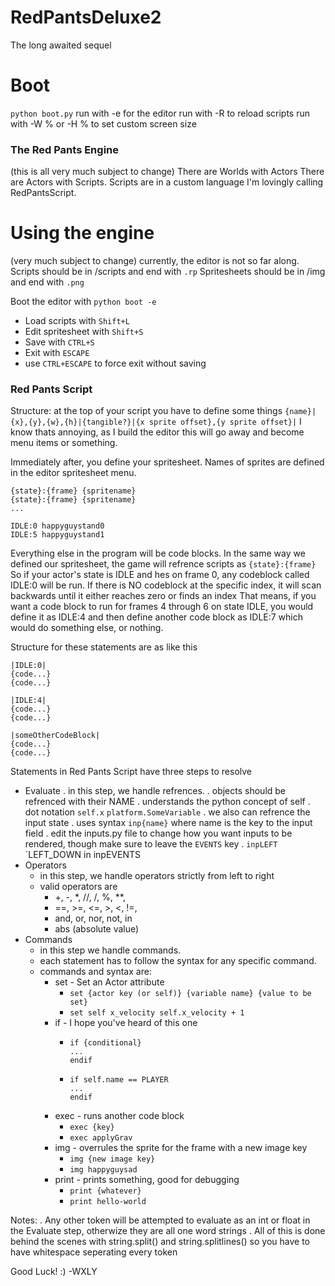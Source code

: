 # RedPantsDeluxe2
The long awaited sequel

# Boot
`python boot.py`
run with -e for the editor
run with -R to reload scripts
run with -W % or -H % to set custom screen size

### The Red Pants Engine
(this is all very much subject to change)
There are Worlds with Actors
There are Actors with Scripts.
Scripts are in a custom language I'm lovingly calling RedPantsScript.

# Using the engine
(very much subject to change)
currently, the editor is not so far along.
Scripts should be in /scripts and end with `.rp`
Spritesheets should be in /img and end with `.png`

Boot the editor with `python boot -e`
 - Load scripts with `Shift+L`
 - Edit spritesheet with `Shift+S`
 - Save with `CTRL+S`
 - Exit with `ESCAPE`
 - use `CTRL+ESCAPE` to force exit without saving

### Red Pants Script
Structure:
at the top of your script you have to define some things
`{name}|{x},{y},{w},{h}|{tangible?}|{x sprite offset},{y sprite offset}|`
I know thats annoying, as I build the editor this will go away and become menu items or something.

Immediately after, you define your spritesheet. Names of sprites are defined in the editor spritesheet menu.
```
{state}:{frame} {spritename}
{state}:{frame} {spritename}
...
```
```
IDLE:0 happyguystand0
IDLE:5 happyguystand1
```
Everything else in the program will be code blocks. 
  In the same way we defined our spritesheet, the game will refrence scripts as `{state}:{frame}`
  So if your actor's state is IDLE and hes on frame 0, any codeblock called IDLE:0 will be run.
  If there is NO codeblock at the specific index, it will scan backwards until it either reaches zero or finds an index
  That means, if you want a code block to run for frames 4 through 6 on state IDLE, you would define it as 
  IDLE:4
  and then define another code block as
  IDLE:7
  which would do something else, or nothing.
  
Structure for these statements are as like this
```
|IDLE:0|
{code...}
{code...}

|IDLE:4|
{code...}
{code...}

|someOtherCodeBlock|
{code...}
{code...}

```

Statements in Red Pants Script have three steps to resolve
 - Evaluate
    . in this step, we handle refrences.
      . objects should be refrenced with their NAME
      . understands the python concept of self
      . dot notation `self.x` `platform.SomeVariable`
    . we also can refrence the input state
      . uses syntax `inp{name}` where name is the key to the input field
      . edit the inputs.py file to change how you want inputs to be rendered, though make sure to leave the `EVENTS` key
      . `inpLEFT` `LEFT_DOWN in inpEVENTS
 - Operators
    - in this step, we handle operators strictly from left to right
    - valid operators are
         - +, -, *, //, /, %, **,
         - ==, >=, <=, >, <, !=,
         - and, or, nor, not, in
         - abs (absolute value)
 - Commands
    - in this step we handle commands.
    - each statement has to follow the syntax for any specific command.
    - commands and syntax are:
        - set - Set an Actor attribute
             - `set {actor key (or self)} {variable name} {value to be set}`
             - `set self x_velocity self.x_velocity + 1`
        - if  - I hope you've heard of this one
             - ```
               if {conditional}
               ...
               endif
               ```
             - ```
               if self.name == PLAYER
               ...
               endif
               ```
        - exec - runs another code block
            - `exec {key}`
            - `exec applyGrav`
        - img - overrules the sprite for the frame with a new image key
            - `img {new image key}`
            - `img happyguysad`
        - print - prints something, good for debugging
            - `print {whatever}`
            - `print hello-world`
        
Notes:
. Any other token will be attempted to evaluate as an int or float in the Evaluate step, otherwize they are all one word strings
. All of this is done behind the scenes with string.split() and string.splitlines() so you have to have whitespace seperating every token

Good Luck! :)
-WXLY
